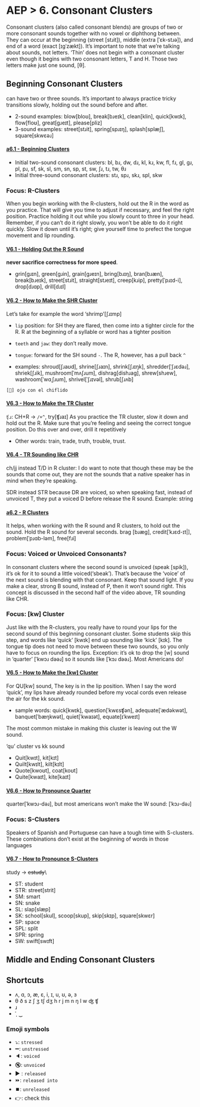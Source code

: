 # AEP > 6. Consonant Clusters

Consonant clusters (also called consonant blends) are groups of two or more consonant sounds together with no vowel or diphthong between. They can occur at the beginning (street [stɹit]), middle (extra [ˈɛk-stɹə]), and end of a word (exact [ɪgˈzækt]).
It’s important to note that we’re talking about sounds, not letters. ‘Thin’ does not begin with a consonant cluster even though it begins with two consonant letters, T and H. Those two letters make just one sound, [θ].

## Beginning Consonant Clusters
can have two or three sounds.
It’s important to always practice tricky transitions slowly, holding out the sound before and after.
- 2-sound examples: blow[bloʊ], break[bɹeɪk], clean[klin], quick[kwɪk], flow[floʊ], great[gɹeɪt], please[pliz]
- 3-sound examples: street[stɹit], spring[spɹɪŋ], splash[splæʃ], square[skwεəɹ]

#### [a6.1 - Beginning Clusters](engl.io/at1)
- Initial two-sound consonant clusters: bl, bɹ, dw, dɹ, kl, kɹ, kw, fl, fɹ, gl, gɹ, pl, pɹ, sf, sk, sl, sm, sn, sp, st, sw, ʃɹ, tɹ, tw, θɹ
- Initial three-sound consonant clusters: stɹ, spɹ, skɹ, spl, skw

### Focus: R-Clusters
When you begin working with the R-clusters, hold out the R in the word as you practice. That will give you time to adjust if necessary, and feel the right position. Practice holding it out while you slowly count to three in your head. Remember, if you can’t do it right slowly, you won’t be able to do it right quickly. Slow it down until it’s right; give yourself time to prefect the tongue movement and lip rounding.

#### [V6.1 - Holding Out the R Sound](engl.io/at3)
**never sacrifice correctness for more speed**.
- grin[gɹɪn], green[gɹin], grain[gɹeɪn], bring[bɹɪŋ], bran[bɹæn], break[bɹeɪk], street[stɹit], straight[stɹeɪt], creep[kɹip], pretty[ˈpɹɪd-i], drop[dɹɑp], drill[dɹɪl]

#### [V6.2 - How to Make the SHR Cluster](engl.io/at6)
Let’s take for example the word ‘shrimp’[ʃɹɪmp]
- `lip` position: for SH they are flared, then come into a tighter circle for the R. R at the beginning of a syllable or word has a tighter position
- `teeth` and `jaw`: they don’t really move.
- `tongue`: forward for the SH sound `-`. The R, however, has a pull back `^`

- examples: shroud[ʃɹaʊd], shrine[ʃɹaɪn], shrink[ʃɹɪŋk], shredder[ˈʃɹɛdəɹ], shriek[ʃɹik], mushroom[ˈmʌʃɹum], dishrag[dishɹag], shrew[shɹew], washroom[ˈwɑˌʃɹum], shrivel[ˈʃɹɪvəl], shrub[ʃɹʌb]

`[🔬] ojo con el chiflido`

#### [V6.3 - How to Make the TR Cluster](engl.io/at8)
`ʧɹ`: CH+R -> `/+^`, try[ʧɹaɪ]
As you practice the TR cluster, slow it down and hold out the R. Make sure that you’re feeling and seeing the correct tongue position. Do this over and over, drill it repetitively
- Other words: train, trade, truth, trouble, trust.

#### [V6.4 - TR Sounding like CHR](engl.io/ata)
ch/jj instead T/D in R cluster: I do want to note that though these may be the sounds that come out, they are not the sounds that a native speaker has in mind when they’re speaking.

SDR instead STR because DR are voiced, so when speaking fast, instead of unvoiced T, they put a voiced D before release the R sound. Example: string

#### [a6.2 - R Clusters](engl.io/atc)
It helps, when working with the R sound and R clusters, to hold out the sound. Hold the R sound for several seconds.
brag [bɹæg], credit[ˈkɹεd-ɪt|], problem[ˈpɹɑb-lәm], free[fɹi]

### Focus: Voiced or Unvoiced Consonants?
In consonant clusters where the second sound is unvoiced (speak [spik]), it’s ok for it to sound a little voiced(‘sbeak’). That’s because the ‘voice’ of the next sound is blending with that consonant. Keep that sound light. If you make a clear, strong B sound, instead of P, then it won’t sound right. This concept is discussed in the second half of the video above, TR sounding like CHR.

### Focus: [kw] Cluster
Just like with the R-clusters, you really have to round your lips for the second sound of this beginning consonant cluster. Some students skip this step, and words like ‘quick’ [kwɪk] end up sounding like ‘kick’ [kɪk]. The tongue tip does not need to move between these two sounds, so you only have to focus on rounding the lips. Exception: it’s ok to drop the [w] sound in ‘quarter’ [ˈkwɔɹ dəәɹ] so it sounds like [ˈkɔɹ dəәɹ]. Most Americans do!

#### [V6.5 - How to Make the [kw] Cluster](engl.io/atf)
For QU[kw] sound, The key is in the lip position. When I say the word ‘quick’, my lips have already rounded before my vocal cords even release the air for the kk sound.
- sample words: quick[kwɪk], question[ˈkwɛsʧən], adequate[ˈædəkwət], banquet[ˈbæŋkwət], quiet[ˈkwaɪət], equate[ɪˈkweɪt]

The most common mistake in making this cluster is leaving out the W sound. 

‘qu’ cluster vs kk sound
- Quit[kwɪt], kit[kɪt]
- Quilt[kwɪlt], kilt[kɪlt]
- Quote[kwoʊt], coat[koʊt]
- Quite[kwaɪt], kite[kaɪt]

#### [V6.6 - How to Pronounce Quarter](engl.io/ads)
quarter[ˈkwɔɹ-dəɹ], but most americans won’t make the W sound: [ˈkɔɹ-dəɹ]

### Focus: S-Clusters
Speakers of Spanish and Portuguese can have a tough time with S-clusters. These combinations don’t exist at the beginning of words in those languages

#### [V6.7 - How to Pronounce S-Clusters](engl.io/atk)
study -> ~~estudy~~\
- ST: student
- STR: street[strit]
- SM: smart
- SN: snake
- SL: slap[slæp]
- SK: school[skul], scoop[skup], skip[skɪp], square[skwɛr]
- SP: space
- SPL: split
- SPR: spring
- SW: swift[swɪft]

## Middle and Ending Consonant Clusters

## Shortcuts
- ʌ, ɑ, ɔ, æ, ɛ, i, ɪ, u, ʊ, ə, ɜ
- θ	ð	s	z	ʃ	ʒ	tʃ		dʒ	h	r	j	m	n ŋ l w ʤ ʧ
- ɹ
- ˈˌ ‿

### Emoji symbols
- ⤵️: `stressed`
- ➖: `unstressed`
- 🔈: `voiced`
- 🔇: `unvoiced`
- ▶️ : `released`
- ⏩: `released into`
- ⏹️: `unreleased`
- 👉: check this
